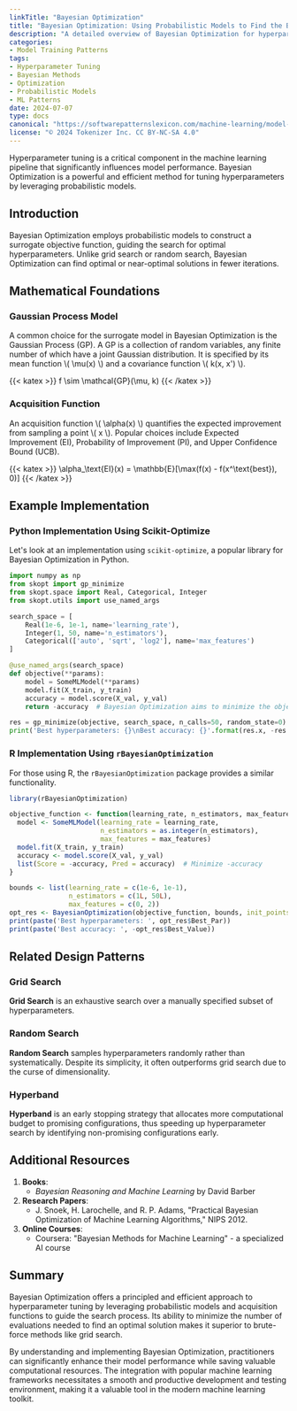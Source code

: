 ```yaml
---
linkTitle: "Bayesian Optimization"
title: "Bayesian Optimization: Using Probabilistic Models to Find the Best Hyperparameters"
description: "A detailed overview of Bayesian Optimization for hyperparameter tuning in machine learning, with examples and related patterns."
categories:
- Model Training Patterns
tags:
- Hyperparameter Tuning
- Bayesian Methods
- Optimization
- Probabilistic Models
- ML Patterns
date: 2024-07-07
type: docs
canonical: "https://softwarepatternslexicon.com/machine-learning/model-training-patterns/hyperparameter-tuning/bayesian-optimization"
license: "© 2024 Tokenizer Inc. CC BY-NC-SA 4.0"
---
```



Hyperparameter tuning is a critical component in the machine learning pipeline that significantly influences model performance. Bayesian Optimization is a powerful and efficient method for tuning hyperparameters by leveraging probabilistic models.

## Introduction
Bayesian Optimization employs probabilistic models to construct a surrogate objective function, guiding the search for optimal hyperparameters. Unlike grid search or random search, Bayesian Optimization can find optimal or near-optimal solutions in fewer iterations.

## Mathematical Foundations

### Gaussian Process Model

A common choice for the surrogate model in Bayesian Optimization is the Gaussian Process (GP). A GP is a collection of random variables, any finite number of which have a joint Gaussian distribution. It is specified by its mean function \\( \mu(x) \\) and a covariance function \\( k(x, x') \\).

{{< katex >}}
f \sim \mathcal{GP}(\mu, k)
{{< /katex >}}

### Acquisition Function

An acquisition function \\( \alpha(x) \\) quantifies the expected improvement from sampling a point \\( x \\). Popular choices include Expected Improvement (EI), Probability of Improvement (PI), and Upper Confidence Bound (UCB).

{{< katex >}}
\alpha_\text{EI}(x) = \mathbb{E}[\max(f(x) - f(x^\text{best}), 0)]
{{< /katex >}}

## Example Implementation

### Python Implementation Using Scikit-Optimize

Let's look at an implementation using `scikit-optimize`, a popular library for Bayesian Optimization in Python.

```python
import numpy as np
from skopt import gp_minimize
from skopt.space import Real, Categorical, Integer
from skopt.utils import use_named_args

search_space = [
    Real(1e-6, 1e-1, name='learning_rate'),
    Integer(1, 50, name='n_estimators'),
    Categorical(['auto', 'sqrt', 'log2'], name='max_features')
]

@use_named_args(search_space)
def objective(**params):
    model = SomeMLModel(**params)
    model.fit(X_train, y_train)
    accuracy = model.score(X_val, y_val)
    return -accuracy  # Bayesian Optimization aims to minimize the objective

res = gp_minimize(objective, search_space, n_calls=50, random_state=0)
print('Best hyperparameters: {}\nBest accuracy: {}'.format(res.x, -res.fun))
```

### R Implementation Using `rBayesianOptimization`

For those using R, the `rBayesianOptimization` package provides a similar functionality.

```R
library(rBayesianOptimization)

objective_function <- function(learning_rate, n_estimators, max_features) {
  model <- SomeMLModel(learning_rate = learning_rate,
                       n_estimators = as.integer(n_estimators),
                       max_features = max_features)
  model.fit(X_train, y_train)
  accuracy <- model.score(X_val, y_val)
  list(Score = -accuracy, Pred = accuracy)  # Minimize -accuracy
}

bounds <- list(learning_rate = c(1e-6, 1e-1),
               n_estimators = c(1L, 50L),
               max_features = c(0, 2))
opt_res <- BayesianOptimization(objective_function, bounds, init_points = 5, n_iter = 45)
print(paste('Best hyperparameters: ', opt_res$Best_Par))
print(paste('Best accuracy: ', -opt_res$Best_Value))
```

## Related Design Patterns

### Grid Search
**Grid Search** is an exhaustive search over a manually specified subset of hyperparameters.

### Random Search
**Random Search** samples hyperparameters randomly rather than systematically. Despite its simplicity, it often outperforms grid search due to the curse of dimensionality.

### Hyperband
**Hyperband** is an early stopping strategy that allocates more computational budget to promising configurations, thus speeding up hyperparameter search by identifying non-promising configurations early.

## Additional Resources

1. **Books**:
   - *Bayesian Reasoning and Machine Learning* by David Barber
2. **Research Papers**:
   - J. Snoek, H. Larochelle, and R. P. Adams, "Practical Bayesian Optimization of Machine Learning Algorithms," NIPS 2012.
3. **Online Courses**:
   - Coursera: "Bayesian Methods for Machine Learning" - a specialized AI course

## Summary

Bayesian Optimization offers a principled and efficient approach to hyperparameter tuning by leveraging probabilistic models and acquisition functions to guide the search process. Its ability to minimize the number of evaluations needed to find an optimal solution makes it superior to brute-force methods like grid search.

By understanding and implementing Bayesian Optimization, practitioners can significantly enhance their model performance while saving valuable computational resources. The integration with popular machine learning frameworks necessitates a smooth and productive development and testing environment, making it a valuable tool in the modern machine learning toolkit.
